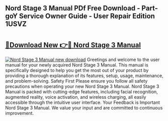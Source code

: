 ## Nord Stage 3 Manual PDf Free Download - Part-goY Service Owner Guide - User Repair Edition 1USVZ

# <h2><a href="http://cf12824.oget.top/?id=Nord+Stage+3+Manual">🔗Download New 👉🔴 Nord Stage 3 Manual</a></h2>

[![Nord Stage 3 Manual new download](https://i.imgur.com/5g1atiW.png)](http://cf12824.oget.top/?id=Nord+Stage+3+Manual)
Greetings and welcome to the user manual for your newly acquired Nord Stage 3 Manual. This manual is specifically designed to help you get the most out of your product by providing a thorough explanation of its features, setup, usage, maintenance, and problem-solving. Safety First Please ensure you follow all safety precautions when operating your new Nord Stage 3 Manual. Nord Stage 3 Manual is packed with cutting-edge features, including facial recognition, augmented reality, voice activation, and wireless charging, all easily accessible through the intuitive user interface. Your Feedback is Important Nord Stage 3 Manual. We value your input and are committed to continuous improvement.
